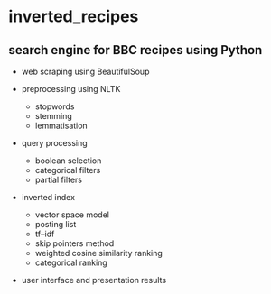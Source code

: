 # inverted_recipes

## search engine for BBC recipes using Python

- web scraping using BeautifulSoup

- preprocessing using NLTK

  * stopwords
  * stemming
  * lemmatisation

- query processing

  * boolean selection
  * categorical filters
  * partial filters

- inverted index

  * vector space model
  * posting list
  * tf–idf
  * skip pointers method
  * weighted cosine similarity ranking 
  * categorical ranking

- user interface and presentation results

